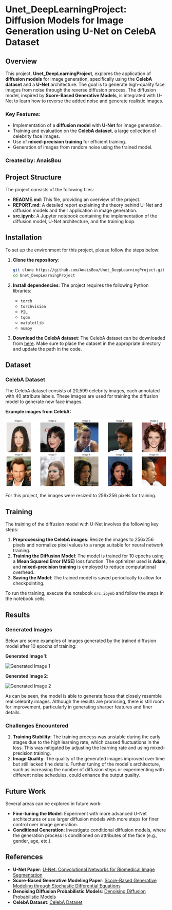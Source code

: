# Unet_DeepLearningProject: Diffusion Models for Image Generation using U-Net on CelebA Dataset

## Overview
This project, **Unet_DeepLearningProject**, explores the application of **diffusion models** for image generation, specifically using the **CelebA dataset** and a **U-Net** architecture. The goal is to generate high-quality face images from noise through the reverse diffusion process. The diffusion model, inspired by **Score-Based Generative Models**, is integrated with U-Net to learn how to reverse the added noise and generate realistic images.

### Key Features:
- Implementation of a **diffusion model** with **U-Net** for image generation.
- Training and evaluation on the **CelebA dataset**, a large collection of celebrity face images.
- Use of **mixed-precision training** for efficient training.
- Generation of images from random noise using the trained model.

### Created by: **AnaisBou**

## Project Structure

The project consists of the following files:

- **README.md**: This file, providing an overview of the project.
- **REPORT.md**: A detailed report explaining the theory behind U-Net and diffusion models and their application in image generation.
- **src.ipynb**: A Jupyter notebook containing the implementation of the diffusion model, U-Net architecture, and the training loop.

## Installation

To set up the environment for this project, please follow the steps below:

1. **Clone the repository**:
    ```bash
    git clone https://github.com/AnaisBou/Unet_DeepLearningProject.git
    cd Unet_DeepLearningProject
    ```

2. **Install dependencies**:
    The project requires the following Python libraries:
    - `torch`
    - `torchvision`
    - `PIL`
    - `tqdm`
    - `matplotlib`
    - `numpy`


3. **Download the CelebA dataset**:
    The CelebA dataset can be downloaded from [here](https://mmlab.ie.cuhk.edu.hk/projects/CelebA.html). Make sure to place the dataset in the appropriate directory and update the path in the code.

## Dataset

### CelebA Dataset

The CelebA dataset consists of 20,599 celebrity images, each annotated with 40 attribute labels. These images are used for training the diffusion model to generate new face images.

**Example images from CelebA:**

![CelebA Example](CelebA1.png)

For this project, the images were resized to 256x256 pixels for training.

## Training

The training of the diffusion model with U-Net involves the following key steps:

1. **Preprocessing the CelebA images**: Resize the images to 256x256 pixels and normalize pixel values to a range suitable for neural network training.
2. **Training the Diffusion Model**: The model is trained for 10 epochs using a **Mean Squared Error (MSE)** loss function. The optimizer used is **Adam**, and **mixed-precision training** is employed to reduce computational overhead.
3. **Saving the Model**: The trained model is saved periodically to allow for checkpointing.

To run the training, execute the notebook `src.ipynb` and follow the steps in the notebook cells.

## Results

### Generated Images

Below are some examples of images generated by the trained diffusion model after 10 epochs of training:

**Generated Image 1**:

![Generated Image 1](generated_images/sample_1.png)

**Generated Image 2**:

![Generated Image 2](generated_images/sample_2.png)

As can be seen, the model is able to generate faces that closely resemble real celebrity images. Although the results are promising, there is still room for improvement, particularly in generating sharper features and finer details.

### Challenges Encountered

1. **Training Stability**: The training process was unstable during the early stages due to the high learning rate, which caused fluctuations in the loss. This was mitigated by adjusting the learning rate and using mixed-precision training.
2. **Image Quality**: The quality of the generated images improved over time but still lacked fine details. Further tuning of the model's architecture, such as increasing the number of diffusion steps or experimenting with different noise schedules, could enhance the output quality.

## Future Work

Several areas can be explored in future work:

- **Fine-tuning the Model**: Experiment with more advanced U-Net architectures or use larger diffusion models with more steps for finer control over image generation.
- **Conditional Generation**: Investigate conditional diffusion models, where the generation process is conditioned on attributes of the face (e.g., gender, age, etc.).

## References

- **U-Net Paper**: [U-Net: Convolutional Networks for Biomedical Image Segmentation](https://arxiv.org/abs/1505.04597)
- **Score-Based Generative Modeling Paper**: [Score-Based Generative Modeling through Stochastic Differential Equations](https://arxiv.org/abs/2011.13456)
- **Denoising Diffusion Probabilistic Models**: [Denoising Diffusion Probabilistic Models](https://arxiv.org/abs/2006.11239)
- **CelebA Dataset**: [CelebA Dataset](https://mmlab.ie.cuhk.edu.hk/projects/CelebA.html)



